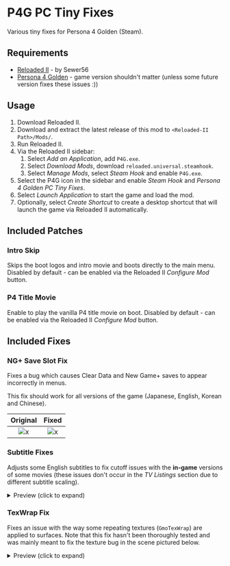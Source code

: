 
# P4G PC Tiny Fixes

Various tiny fixes for Persona 4 Golden (Steam).

## Requirements

- [Reloaded II](https://github.com/Reloaded-Project/Reloaded-II/releases) - by Sewer56
- [Persona 4 Golden](https://store.steampowered.com/app/1113000/) - game version shouldn't matter (unless some future version fixes these issues :))

## Usage

1. Download Reloaded II.
2. Download and extract the latest release of this mod to `<Reloaded-II Path>/Mods/`.
3. Run Reloaded II.
4. Via the Reloaded II sidebar:
    1. Select *Add an Application*, add `P4G.exe`.
    2. Select *Download Mods*, download `reloaded.universal.steamhook`.
    3. Select *Manage Mods*, select *Steam Hook* and enable `P4G.exe`.
5. Select the P4G icon in the sidebar and enable *Steam Hook* and *Persona 4 Golden PC Tiny Fixes*.
6. Select *Launch Application* to start the game and load the mod.
7. Optionally, select *Create Shortcut* to create a desktop shortcut that will launch the game via Reloaded II automatically.

## Included Patches

### Intro Skip

Skips the boot logos and intro movie and boots directly to the main menu.
Disabled by default - can be enabled via the Reloaded II *Configure Mod* button.

### P4 Title Movie

Enable to play the vanilla P4 title movie on boot.
Disabled by default - can be enabled via the Reloaded II *Configure Mod* button.

## Included Fixes

### NG+ Save Slot Fix

Fixes a bug which causes Clear Data and New Game+ saves to appear incorrectly in menus.

This fix should work for all versions of the game (Japanese, English, Korean and Chinese).

| Original           | Fixed                  |
|:------------------:|:----------------------:|
| ![x](img/slot.png) | ![x](img/slot-fix.png) |

### Subtitle Fixes

Adjusts some English subtitles to fix cutoff issues with the **in-game** versions of some movies (these issues don't occur in the *TV Listings* section due to different subtitle scaling).

<details>
    <summary>Preview (click to expand)</summary>

| Original           | Fixed                  |
|:------------------:|:----------------------:|
| ![x](img/sub1.png) | ![x](img/sub1-fix.png) |
| ![x](img/sub2.png) | ![x](img/sub2-fix.png) |

</details>

### TexWrap Fix

Fixes an issue with the way some repeating textures (`GmoTexWrap`) are applied to surfaces.
Note that this fix hasn't been thoroughly tested and was mainly meant to fix the texture bug in the scene pictured below.

<details>
    <summary>Preview (click to expand)</summary>

| Original               | Fixed                      |
|:----------------------:|:--------------------------:|
| ![x](img/texwrap1.png) | ![x](img/texwrap1-fix.png) |
| ![x](img/texwrap2.png) | ![x](img/texwrap2-fix.png) |
| ![x](img/texwrap3.png) | ![x](img/texwrap3-fix.png) |

</details>
